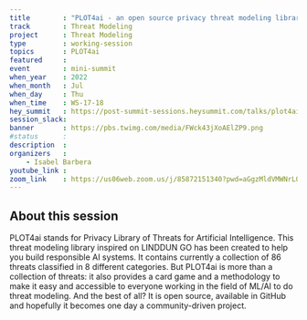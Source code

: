 ```yaml
---
title        : "PLOT4ai - an open source privacy threat modeling library for AI"
track        : Threat Modeling
project      : Threat Modeling
type         : working-session
topics       : PLOT4ai
featured     :
event        : mini-summit
when_year    : 2022
when_month   : Jul
when_day     : Thu
when_time    : WS-17-18
hey_summit   : https://post-summit-sessions.heysummit.com/talks/plot4ai-an-open-source-privacy-threat-modeling-library-for-ai/
session_slack:
banner       : https://pbs.twimg.com/media/FWck43jXoAElZP9.png
#status      :
description  :
organizers   :
    - Isabel Barbera    
youtube_link : 
zoom_link    : https://us06web.zoom.us/j/85872151340?pwd=aGgzMldVMWNrL0YxeGJmNENibnVoZz09
---
```


## About this session
PLOT4ai stands for Privacy Library of Threats for Artificial Intelligence. This threat modeling library inspired on LINDDUN GO has been created to help you build responsible AI systems.  It contains currently a collection of 86 threats classified in 8 different categories. 
But PLOT4ai is more than a collection of threats: it also provides a card game and a methodology to make it easy and accessible to everyone working in the field of ML/AI to do threat modeling. And the best of all? It is open source,  available in GitHub and hopefully it becomes one day a community-driven project.
